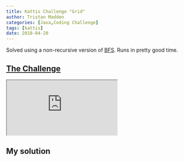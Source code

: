 ```yaml
---
title: Kattis Challenge "Grid"
author: Tristan Madden
categories: [Java,Coding Challenge]
tags: [kattis]
date: 2018-04-20
---
```

Solved using a non-recursive version of <a href="https://en.wikipedia.org/wiki/Breadth-first_search">BFS</a>. Runs in pretty good time.

<h2><a href="https://open.kattis.com/problems/grid">The Challenge</a></h2>
<div class="iframe-wrapper-1-1">
<iframe src="https://open.kattis.com/problems/grid"></iframe>
</div>
<h2>My solution</h2>
<script src="https://gist.github.com/Trimad/2c35370b18da8d689b661a2802603639.js"></script>